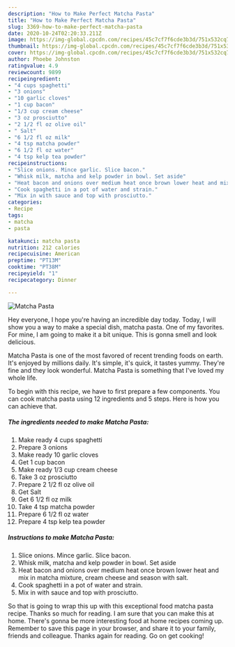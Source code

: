 ```yaml
---
description: "How to Make Perfect Matcha Pasta"
title: "How to Make Perfect Matcha Pasta"
slug: 3369-how-to-make-perfect-matcha-pasta
date: 2020-10-24T02:20:33.211Z
image: https://img-global.cpcdn.com/recipes/45c7cf7f6cde3b3d/751x532cq70/matcha-pasta-recipe-main-photo.jpg
thumbnail: https://img-global.cpcdn.com/recipes/45c7cf7f6cde3b3d/751x532cq70/matcha-pasta-recipe-main-photo.jpg
cover: https://img-global.cpcdn.com/recipes/45c7cf7f6cde3b3d/751x532cq70/matcha-pasta-recipe-main-photo.jpg
author: Phoebe Johnston
ratingvalue: 4.9
reviewcount: 9899
recipeingredient:
- "4 cups spaghetti"
- "3 onions"
- "10 garlic cloves"
- "1 cup bacon"
- "1/3 cup cream cheese"
- "3 oz prosciutto"
- "2 1/2 fl oz olive oil"
- " Salt"
- "6 1/2 fl oz milk"
- "4 tsp matcha powder"
- "6 1/2 fl oz water"
- "4 tsp kelp tea powder"
recipeinstructions:
- "Slice onions. Mince garlic. Slice bacon."
- "Whisk milk, matcha and kelp powder in bowl. Set aside"
- "Heat bacon and onions over medium heat once brown lower heat and mix in matcha mixture, cream cheese and season with salt."
- "Cook spaghetti in a pot of water and strain."
- "Mix in with sauce and top with prosciutto."
categories:
- Recipe
tags:
- matcha
- pasta

katakunci: matcha pasta 
nutrition: 212 calories
recipecuisine: American
preptime: "PT13M"
cooktime: "PT38M"
recipeyield: "1"
recipecategory: Dinner

---
```



![Matcha Pasta](https://img-global.cpcdn.com/recipes/45c7cf7f6cde3b3d/751x532cq70/matcha-pasta-recipe-main-photo.jpg)

Hey everyone, I hope you're having an incredible day today. Today, I will show you a way to make a special dish, matcha pasta. One of my favorites. For mine, I am going to make it a bit unique. This is gonna smell and look delicious.

Matcha Pasta is one of the most favored of recent trending foods on earth. It's enjoyed by millions daily. It's simple, it's quick, it tastes yummy. They're fine and they look wonderful. Matcha Pasta is something that I've loved my whole life.




To begin with this recipe, we have to first prepare a few components. You can cook matcha pasta using 12 ingredients and 5 steps. Here is how you can achieve that.

<!--inarticleads1-->

##### The ingredients needed to make Matcha Pasta:

1. Make ready 4 cups spaghetti
1. Prepare 3 onions
1. Make ready 10 garlic cloves
1. Get 1 cup bacon
1. Make ready 1/3 cup cream cheese
1. Take 3 oz prosciutto
1. Prepare 2 1/2 fl oz olive oil
1. Get  Salt
1. Get 6 1/2 fl oz milk
1. Take 4 tsp matcha powder
1. Prepare 6 1/2 fl oz water
1. Prepare 4 tsp kelp tea powder




<!--inarticleads2-->

##### Instructions to make Matcha Pasta:

1. Slice onions. Mince garlic. Slice bacon.
1. Whisk milk, matcha and kelp powder in bowl. Set aside
1. Heat bacon and onions over medium heat once brown lower heat and mix in matcha mixture, cream cheese and season with salt.
1. Cook spaghetti in a pot of water and strain.
1. Mix in with sauce and top with prosciutto.




So that is going to wrap this up with this exceptional food matcha pasta recipe. Thanks so much for reading. I am sure that you can make this at home. There's gonna be more interesting food at home recipes coming up. Remember to save this page in your browser, and share it to your family, friends and colleague. Thanks again for reading. Go on get cooking!

